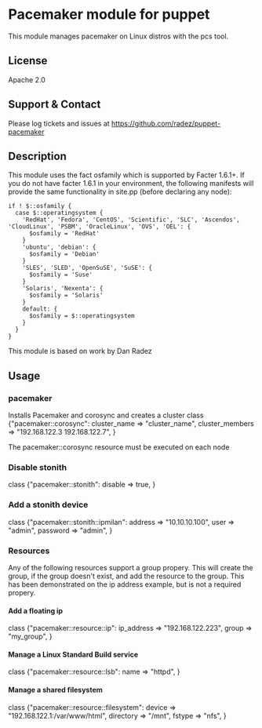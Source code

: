 # Pacemaker module for puppet

This module manages pacemaker on Linux distros with the pcs tool.

## License
Apache 2.0

## Support & Contact
Please log tickets and issues at https://github.com/radez/puppet-pacemaker

## Description

This module uses the fact osfamily which is supported by Facter 1.6.1+. If you do not have facter 1.6.1 in your environment, the following manifests will provide the same functionality in site.pp (before declaring any node):

    if ! $::osfamily {
      case $::operatingsystem {
        'RedHat', 'Fedora', 'CentOS', 'Scientific', 'SLC', 'Ascendos', 'CloudLinux', 'PSBM', 'OracleLinux', 'OVS', 'OEL': {
          $osfamily = 'RedHat'
        }
        'ubuntu', 'debian': {
          $osfamily = 'Debian'
        }
        'SLES', 'SLED', 'OpenSuSE', 'SuSE': {
          $osfamily = 'Suse'
        }
        'Solaris', 'Nexenta': {
          $osfamily = 'Solaris'
        }
        default: {
          $osfamily = $::operatingsystem
        }
      }
    }

This module is based on work by Dan Radez

## Usage

### pacemaker
Installs Pacemaker and corosync and creates a cluster
class {"pacemaker::corosync":
    cluster_name => "cluster_name",
    cluster_members => "192.168.122.3 192.168.122.7",
}

The pacemaker::corosync resource must be executed on each node

### Disable stonith
class {"pacemaker::stonith":
    disable => true,
}

### Add a stonith device
class {"pacemaker::stonith::ipmilan":
    address => "10.10.10.100",
    user => "admin",
    password => "admin",
}

### Resources
Any of the following resources support a group propery.
This will create the group, if the group doesn't exist,
and add the resource to the group. This has been demonstrated
on the ip address example, but is not a required propery.

#### Add a floating ip
class {"pacemaker::resource::ip":
    ip_address => "192.168.122.223",
    group => "my_group",
}

#### Manage a Linux Standard Build service
class {"pacemaker::resource::lsb":
    name => "httpd",
}

#### Manage a shared filesystem
class {"pacemaker::resource::filesystem":
    device => "192.168.122.1:/var/www/html",
    directory => "/mnt",
    fstype => "nfs",
}

